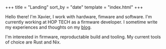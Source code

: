 +++
title = "Landing"
sort_by = "date"
template = "index.html"
+++


Hello there! I'm Xavier, I work with hardware, fimware and software. I'm currently working at HOP TECH as a firmware developer. I sometime write my experiences and thoughts on my [blog](./blog).

I'm interested in firmware, reproductable build and tooling. My current tools of choice are Rust and Nix.